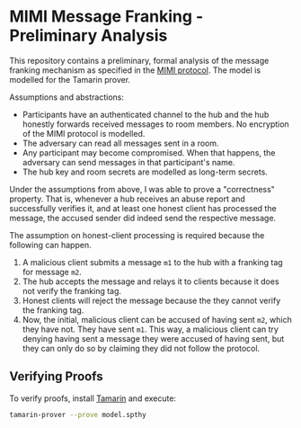 # MIMI Message Franking - Preliminary Analysis

This repository contains a preliminary, formal analysis of the message franking mechanism as specified in the [MIMI protocol](https://ietf-wg-mimi.github.io/mimi-protocol/draft-ietf-mimi-protocol.html#name-message-franking).
The model is modelled for the Tamarin prover.

Assumptions and abstractions:
  - Participants have an authenticated channel to the hub and the hub honestly forwards received messages to room members.
    No encryption of the MIMI protocol is modelled.
  - The adversary can read all messages sent in a room.
  - Any participant may become compromised.
    When that happens, the adversary can send messages in that participant's name.
  - The hub key and room secrets are modelled as long-term secrets.

Under the assumptions from above, I was able to prove a "correctness" property.
That is, whenever a hub receives an abuse report and successfully verifies it, and at least one honest client has processed the message, the accused sender did indeed send the respective message.

The assumption on honest-client processing is required because the following can happen.
1. A malicious client submits a message `m1` to the hub with a franking tag for message `m2`.
2. The hub accepts the message and relays it to clients because it does not verify the franking tag.
3. Honest clients will reject the message because the they cannot verify the franking tag.
4. Now, the initial, malicious client can be accused of having sent `m2`, which they have not.
They have sent `m1`.
This way, a malicious client can try denying having sent a message they were accused of having sent, but they can only do so by claiming they did not follow the protocol.

## Verifying Proofs

To verify proofs, install [Tamarin](https://tamarin-prover.com/manual/master/book/002_installation.html) and execute:

```sh
tamarin-prover --prove model.spthy
```
